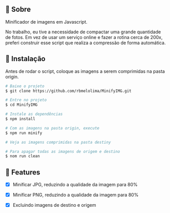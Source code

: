 ## 📃 Sobre
Minificador de imagens em Javascript.

No trabalho, eu tive a necessidade de compactar uma grande quantidade de fotos. Em vez de usar um serviço online e fazer a rotina cerca de 200x, preferi construir esse script que realiza a compressão de forma automática. 

## 🔨 Instalação
Antes de rodar o script, coloque as imagens a serem comprimidas na pasta origin.

```bash
# Baixe o projeto
$ git clone https://github.com/rbmelolima/MinifyIMG.git

# Entre no projeto
$ cd MinifyIMG

# Instale as dependências 
$ npm install

# Com as imagens na pasta origin, execute
$ npm run minify

# Veja as imagens comprimidas na pasta destiny

# Para apagar todas as imagens de origem e destino
$ nom run clean

```

## 🎯 Features
- [X] Minificar JPG, reduzindo a qualidade da imagem para 80%
- [X] Minificar PNG, reduzindo a qualidade da imagem para 80%
- [X] Excluindo imagens de destino e origem

